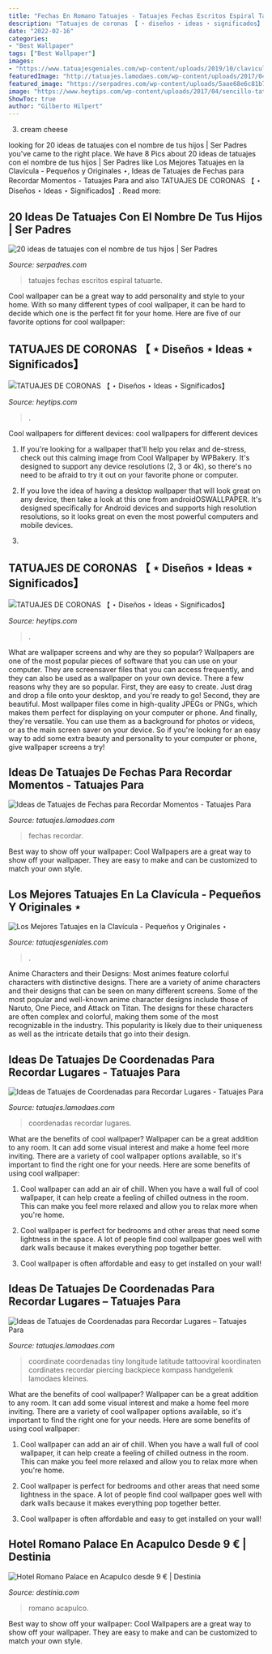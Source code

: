 ```yaml
---
title: "Fechas En Romano Tatuajes - Tatuajes Fechas Escritos Espiral Tatuarte"
description: "Tatuajes de coronas 【 ⋆ diseños ⋆ ideas ⋆ significados】"
date: "2022-02-16"
categories:
- "Best Wallpaper"
tags: ["Best Wallpaper"]
images:
- "https://www.tatuajesgeniales.com/wp-content/uploads/2019/10/clavicula-para-hombres-5.jpg?189db0"
featuredImage: "http://tatuajes.lamodaes.com/wp-content/uploads/2017/04/Tatuajes-de-coordenadas-20.jpg"
featured_image: "https://serpadres.com/wp-content/uploads/5aae68e6c81b71abf6186a7ce3aad864.jpg"
image: "https://www.heytips.com/wp-content/uploads/2017/04/sencillo-tatuaje-de-corona.jpg"
ShowToc: true
author: "Gilberto Hilpert"
---
```



3. cream cheese 

	

		
looking for 20 ideas de tatuajes con el nombre de tus hijos | Ser Padres you've came to the right place. We have 8 Pics about 20 ideas de tatuajes con el nombre de tus hijos | Ser Padres like Los Mejores Tatuajes en la Clavícula - Pequeños y Originales ⋆, Ideas de Tatuajes de Fechas para Recordar Momentos - Tatuajes Para and also TATUAJES DE CORONAS 【 ⋆ Diseños ⋆ Ideas ⋆ Significados】. Read more:
		
    
## 20 Ideas De Tatuajes Con El Nombre De Tus Hijos | Ser Padres

<img loading=lazy src="https://serpadres.com/wp-content/uploads/5aae68e6c81b71abf6186a7ce3aad864.jpg" onerror="this.onerror=null;this.src='https://tse4.mm.bing.net/th?id=OIP.p1jsoK3w-XcEAF81guOqhAAAAA&amp;pid=15.1';" alt="20 ideas de tatuajes con el nombre de tus hijos | Ser Padres">

_Source: serpadres.com_

>tatuajes fechas escritos espiral tatuarte. 

	

Cool wallpaper can be a great way to add personality and style to your home. With so many different types of cool wallpaper, it can be hard to decide which one is the perfect fit for your home. Here are five of our favorite options for cool wallpaper: 

    
## TATUAJES DE CORONAS 【 ⋆ Diseños ⋆ Ideas ⋆ Significados】

<img loading=lazy src="https://www.heytips.com/wp-content/uploads/2017/04/sencillo-tatuaje-de-corona.jpg" onerror="this.onerror=null;this.src='https://tse2.mm.bing.net/th?id=OIP.eNkZEcZctlU0XsFbhOmPPgHaHa&amp;pid=15.1';" alt="TATUAJES DE CORONAS 【 ⋆ Diseños ⋆ Ideas ⋆ Significados】">

_Source: heytips.com_

>. 

	

Cool wallpapers for different devices:
cool wallpapers for different devices 

1. If you're looking for a wallpaper that'll help you relax and de-stress, check out this calming image from Cool Wallpaper by WPBakery. It's designed to support any device resolutions (2, 3 or 4k), so there's no need to be afraid to try it out on your favorite phone or computer.

2. If you love the idea of having a desktop wallpaper that will look great on any device, then take a look at this one from androidOSWALLPAPER. It's designed specifically for Android devices and supports high resolution resolutions, so it looks great on even the most powerful computers and mobile devices.

3.

    
## TATUAJES DE CORONAS 【 ⋆ Diseños ⋆ Ideas ⋆ Significados】

<img loading=lazy src="https://www.heytips.com/wp-content/uploads/2017/04/bonita-corona-en-las-caderas-tatuaje.jpg" onerror="this.onerror=null;this.src='https://tse2.mm.bing.net/th?id=OIP.TVtBBh4Z63MMpfkMqDej-AHaJI&amp;pid=15.1';" alt="TATUAJES DE CORONAS 【 ⋆ Diseños ⋆ Ideas ⋆ Significados】">

_Source: heytips.com_

>. 

	

What are wallpaper screens and why are they so popular?
Wallpapers are one of the most popular pieces of software that you can use on your computer. They are screensaver files that you can access frequently, and they can also be used as a wallpaper on your own device. There a few reasons why they are so popular. First, they are easy to create. Just drag and drop a file onto your desktop, and you're ready to go! Second, they are beautiful. Most wallpaper files come in high-quality JPEGs or PNGs, which makes them perfect for displaying on your computer or phone. And finally, they're versatile. You can use them as a background for photos or videos, or as the main screen saver on your device. So if you're looking for an easy way to add some extra beauty and personality to your computer or phone, give wallpaper screens a try!

    
## Ideas De Tatuajes De Fechas Para Recordar Momentos - Tatuajes Para

<img loading=lazy src="http://tatuajes.lamodaes.com/wp-content/uploads/2017/04/Tatuajes-de-Fechas-3.jpg" onerror="this.onerror=null;this.src='https://tse2.mm.bing.net/th?id=OIP.zIC7f53Sgzd4Ba089cMLdQHaNI&amp;pid=15.1';" alt="Ideas de Tatuajes de Fechas para Recordar Momentos - Tatuajes Para">

_Source: tatuajes.lamodaes.com_

>fechas recordar. 

	

Best way to show off your wallpaper:
Cool Wallpapers are a great way to show off your wallpaper. They are easy to make and can be customized to match your own style.

    
## Los Mejores Tatuajes En La Clavícula - Pequeños Y Originales ⋆

<img loading=lazy src="https://www.tatuajesgeniales.com/wp-content/uploads/2019/10/clavicula-para-hombres-5.jpg?189db0" onerror="this.onerror=null;this.src='https://tse1.mm.bing.net/th?id=OIP.d0lIMjeM8WNHWVhMB_32EQHaHa&amp;pid=15.1';" alt="Los Mejores Tatuajes en la Clavícula - Pequeños y Originales ⋆">

_Source: tatuajesgeniales.com_

>. 

	

Anime Characters and their Designs: Most animes feature colorful characters with distinctive designs.
There are a variety of anime characters and their designs that can be seen on many different screens. Some of the most popular and well-known anime character designs include those of Naruto, One Piece, and Attack on Titan. The designs for these characters are often complex and colorful, making them some of the most recognizable in the industry. This popularity is likely due to their uniqueness as well as the intricate details that go into their design.

    
## Ideas De Tatuajes De Coordenadas Para Recordar Lugares - Tatuajes Para

<img loading=lazy src="http://tatuajes.lamodaes.com/wp-content/uploads/2017/04/Tatuajes-de-coordenadas-20.jpg" onerror="this.onerror=null;this.src='https://tse4.mm.bing.net/th?id=OIP.FEHhUXMRXppX_AQ6-hOMBAHaHf&amp;pid=15.1';" alt="Ideas de Tatuajes de Coordenadas para Recordar Lugares - Tatuajes Para">

_Source: tatuajes.lamodaes.com_

>coordenadas recordar lugares. 

	

What are the benefits of cool wallpaper?
Wallpaper can be a great addition to any room. It can add some visual interest and make a home feel more inviting. There are a variety of cool wallpaper options available, so it's important to find the right one for your needs. Here are some benefits of using cool wallpaper: 
1. Cool wallpaper can add an air of chill. When you have a wall full of cool wallpaper, it can help create a feeling of chilled outness in the room. This can make you feel more relaxed and allow you to relax more when you're home. 

2. Cool wallpaper is perfect for bedrooms and other areas that need some lightness in the space. A lot of people find cool wallpaper goes well with dark walls because it makes everything pop together better. 

3. Cool wallpaper is often affordable and easy to get installed on your wall!

    
## Ideas De Tatuajes De Coordenadas Para Recordar Lugares – Tatuajes Para

<img loading=lazy src="https://tatuajes.lamodaes.com/wp-content/uploads/2017/04/Tatuajes-de-coordenadas-15.jpg" onerror="this.onerror=null;this.src='https://tse4.mm.bing.net/th?id=OIP.OaiSe8O5BpJ8Yc-3EJnx_gHaNK&amp;pid=15.1';" alt="Ideas de Tatuajes de Coordenadas para Recordar Lugares – Tatuajes Para">

_Source: tatuajes.lamodaes.com_

>coordinate coordenadas tiny longitude latitude tattooviral koordinaten cordinates recordar piercing backpiece kompass handgelenk lamodaes kleines. 

	

What are the benefits of cool wallpaper?
Wallpaper can be a great addition to any room. It can add some visual interest and make a home feel more inviting. There are a variety of cool wallpaper options available, so it's important to find the right one for your needs. Here are some benefits of using cool wallpaper: 
1. Cool wallpaper can add an air of chill. When you have a wall full of cool wallpaper, it can help create a feeling of chilled outness in the room. This can make you feel more relaxed and allow you to relax more when you're home. 

2. Cool wallpaper is perfect for bedrooms and other areas that need some lightness in the space. A lot of people find cool wallpaper goes well with dark walls because it makes everything pop together better. 

3. Cool wallpaper is often affordable and easy to get installed on your wall!

    
## Hotel Romano Palace En Acapulco Desde 9 € | Destinia

<img loading=lazy src="https://d.otcdn.com/imglib/hotelfotos/8/046/hotel-romano-palace-acapulco-031-20200801201458.jpg" onerror="this.onerror=null;this.src='https://tse1.mm.bing.net/th?id=OIP.G6PB0gAhAz6pQLLMPAPnBAHaFC&amp;pid=15.1';" alt="Hotel Romano Palace en Acapulco desde 9 € | Destinia">

_Source: destinia.com_

>romano acapulco. 

	

Best way to show off your wallpaper:
Cool Wallpapers are a great way to show off your wallpaper. They are easy to make and can be customized to match your own style.

